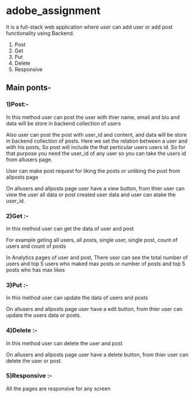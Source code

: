 # adobe_assignment
It is a full-stack web application where user can add user or add post functionality using Backend.
<ol>
<li>Post</li>
<li>Get</li>
<li>Put</li>
<li>Delete</li>
<li>Responsive</li>
</ol>
<h2>Main ponts-</h2>
<h3>1)Post:-</h3>
  <p>In this method user can post the user with thier name, email and bio and data will be store in backend collection of users</p>
  <p>Also user can post the post with user_id and content, and data will be store in backend collection of posts. Here we set the relation between a user and with his posts, So post will include the that perticular users users id. So for that purpose you need the user_id of any user so you can take the users id from allusers page.</p>
  <p>User can make post request for liking the posts or unliking the post from allposts page</p>
  <p>On allusers and allposts page user have a view button, from thier user can view the user all data or post created user data and user can atake the user_id. </p>
  
<h3>2)Get :-</h3>
  <p>In this method user can get the data of user and post</p>
  <p>For example geting  all users, all posts, single user, single post, count of users and count of posts</p>
  <p>In Analytics pages of user and post, There user can see the total number of users and top 5 users who maked max posts or number of posts and top 5 posts who has max likes</p>
  
<h3>3)Put :-</h3>
<p>In this method user can update the data of users and posts</p>
<p>On allusers and allposts page user have a edit button, from thier user can update the users data or posts. </p>

<h3>4)Delete :-</h3>
<p>In this method user can delete the user and post</p>
<p>On allusers and allposts page user have a delete button, from thier user can delete the user or post. </p>

<h3>5)Responsive :-</h3>
<p>All the pages are responsive for any screen</p>


  
